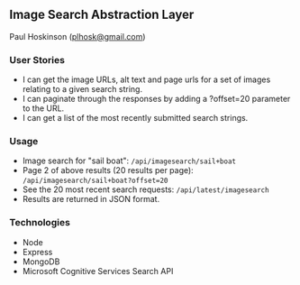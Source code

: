 ## Image Search Abstraction Layer
Paul Hoskinson (plhosk@gmail.com)

### User Stories
- I can get the image URLs, alt text and page urls for a set of images relating to a given search string.
- I can paginate through the responses by adding a ?offset=20 parameter to the URL.
- I can get a list of the most recently submitted search strings.

### Usage
- Image search for "sail boat": `/api/imagesearch/sail+boat`
- Page 2 of above results (20 results per page): `/api/imagesearch/sail+boat?offset=20`
- See the 20 most recent search requests: `/api/latest/imagesearch`
- Results are returned in JSON format.

### Technologies
- Node
- Express
- MongoDB
- Microsoft Cognitive Services Search API
